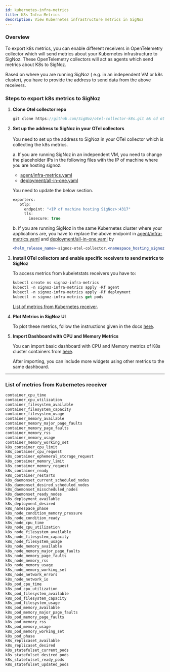 ```yaml
---
id: kubernetes-infra-metrics
title: K8s Infra Metrics
description: View Kubernetes infrastructure metrics in SigNoz
---
```


### Overview
To export k8s metrics, you can enable different receivers in OpenTelemetry collector which will send metrics about your Kubernetes infrastructure to SigNoz. These OpenTelemetry collectors will act as agents which send metrics about K8s to SigNoz.

Based on where you are running SigNoz ( e.g. in an independent VM or k8s cluster), you have to provide the address to send data from the above receivers.

### Steps to export k8s metrics to SigNoz

1. **Clone Otel collector repo**

   ```jsx
   git clone https://github.com/SigNoz/otel-collector-k8s.git && cd otel-collector-k8s
   ```

2. **Set up the address to SigNoz in your OTel collectors**<br></br>
   You need to set up the address to SigNoz in your OTel collector which is collecting the k8s metrics.

   a. If you are running SigNoz in an independent VM, you need to change the placeholder IPs in the following files with the IP of machine where you are hosting signoz.
   
   -  [agent/infra-metrics.yaml](https://github.com/SigNoz/otel-collector-k8s/blob/main/agent/infra-metrics.yaml#L47) 
   -  [deployment/all-in-one.yaml](https://github.com/SigNoz/otel-collector-k8s/blob/main/deployment/all-in-one.yaml#L19)  

   You need to update the below section.
   
   ```jsx
   exporters:
      otlp:
        endpoint: "<IP of machine hosting SigNoz>:4317"
        tls:
          insecure: true
   ```

   b. If you are running SigNoz in the same Kubernetes cluster where your applications are, you have to replace the above endpoint in [agent/infra-metrics.yaml](https://github.com/SigNoz/otel-collector-k8s/blob/main/agent/infra-metrics.yaml#L47) and [deployment/all-in-one.yaml](https://github.com/SigNoz/otel-collector-k8s/blob/main/deployment/all-in-one.yaml#L19) by

   ```jsx
   <helm_release_name>-signoz-otel-collector.<namespace_hosting_signoz>.svc.cluster.local:4317
   ```

3. **Install OTel collectors and enable specific receivers to send metrics to SigNoz**
   
   To access metrics from kubeletstats receivers you have to:

   ```jsx
   kubectl create ns signoz-infra-metrics
   kubectl -n signoz-infra-metrics apply -Rf agent
   kubectl -n signoz-infra-metrics apply -Rf deployment
   kubectl -n signoz-infra-metrics get pods
   ```

   [List of metrics from Kubernetes receiver](#list-of-metrics-from-kubernetes-receiver).

4. **Plot Metrics in SigNoz UI**

   To plot these metrics, follow the instructions given in the docs [here](https://signoz.io/docs/userguide/dashboards/).

5. **Import Dashboard with CPU and Memory Metrics**

   You can import basic dashboard with CPU and Memory metrics of K8s cluster containers
   from [here](https://github.com/SigNoz/benchmark/raw/main/dashboards/k8s-infra-metrics/cpu-memory-metrics.json).

   After importing, you can include more widgets using other metrics to the same dashboard.

---

### List of metrics from Kubernetes receiver

```jsx
container_cpu_time
container_cpu_utilization
container_filesystem_available
container_filesystem_capacity
container_filesystem_usage
container_memory_available
container_memory_major_page_faults
container_memory_page_faults
container_memory_rss
container_memory_usage
container_memory_working_set
k8s_container_cpu_limit
k8s_container_cpu_request
k8s_container_ephemeral_storage_request
k8s_container_memory_limit
k8s_container_memory_request
k8s_container_ready
k8s_container_restarts
k8s_daemonset_current_scheduled_nodes
k8s_daemonset_desired_scheduled_nodes
k8s_daemonset_misscheduled_nodes
k8s_daemonset_ready_nodes
k8s_deployment_available
k8s_deployment_desired
k8s_namespace_phase
k8s_node_condition_memory_pressure
k8s_node_condition_ready
k8s_node_cpu_time
k8s_node_cpu_utilization
k8s_node_filesystem_available
k8s_node_filesystem_capacity
k8s_node_filesystem_usage
k8s_node_memory_available
k8s_node_memory_major_page_faults
k8s_node_memory_page_faults
k8s_node_memory_rss
k8s_node_memory_usage
k8s_node_memory_working_set
k8s_node_network_errors
k8s_node_network_io
k8s_pod_cpu_time
k8s_pod_cpu_utilization
k8s_pod_filesystem_available
k8s_pod_filesystem_capacity
k8s_pod_filesystem_usage
k8s_pod_memory_available
k8s_pod_memory_major_page_faults
k8s_pod_memory_page_faults
k8s_pod_memory_rss
k8s_pod_memory_usage
k8s_pod_memory_working_set
k8s_pod_phase
k8s_replicaset_available
k8s_replicaset_desired
k8s_statefulset_current_pods
k8s_statefulset_desired_pods
k8s_statefulset_ready_pods
k8s_statefulset_updated_pods
```
